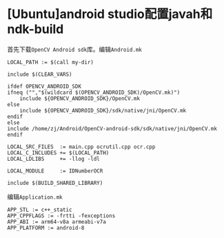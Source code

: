 
# [Ubuntu]android studio配置javah和ndk-build

首先下载`OpenCV Android sdk`库。编辑`Android.mk`

    LOCAL_PATH := $(call my-dir)

    include $(CLEAR_VARS)

    ifdef OPENCV_ANDROID_SDK
    ifneq ("","$(wildcard $(OPENCV_ANDROID_SDK)/OpenCV.mk)")
        include ${OPENCV_ANDROID_SDK}/OpenCV.mk
    else
        include ${OPENCV_ANDROID_SDK}/sdk/native/jni/OpenCV.mk
    endif
    else
    include /home/zj/Android/OpenCV-android-sdk/sdk/native/jni/OpenCV.mk
    endif

    LOCAL_SRC_FILES  := main.cpp ocrutil.cpp ocr.cpp
    LOCAL_C_INCLUDES += $(LOCAL_PATH)
    LOCAL_LDLIBS     += -llog -ldl

    LOCAL_MODULE     := IDNumberOCR

    include $(BUILD_SHARED_LIBRARY)

编辑`Application.mk`

    APP_STL := c++_static
    APP_CPPFLAGS := -frtti -fexceptions
    APP_ABI := arm64-v8a armeabi-v7a
    APP_PLATFORM := android-8